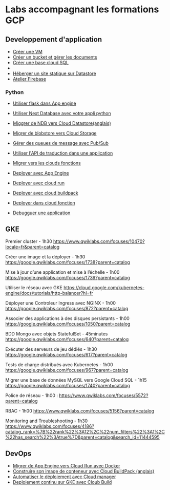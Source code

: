 # Labs accompagnant les formations GCP 

## Developpement d'application

- [Créer une VM](creer-vm-linux-avec-apache.md)
- [Créer un bucket et gérer les documents](create-storage-bucket.md)
- [Créer une base cloud SQL](cloud-sql/readme.md)
- 
- [Héberger un site statique sur Datastore](https://codelabs.developers.google.com/codelabs/cloud-webapp-hosting-gcs#0)
- [Atelier Firebase](https://firebase.google.com/codelabs/firebase-web?hl=fr#0)

### Python
- [Utiliser flask dans App engine](https://codelabs.developers.google.com/codelabs/cloud-gae-python-migrate-1-flask?hl=fr#0)
- [Utiliser Next Database avec votre appli python](https://codelabs.developers.google.com/codelabs/cloud-gae-python-migrate-2-cloudndb?hl=fr#0)
- [Miggrer de NDB vers Cloud Datastore(anglais)](https://codelabs.developers.google.com/codelabs/cloud-gae-python-migrate-3-datastore#0)
- [Migrer de blobstore vers Cloud Storage](add-storage-to-app.md)
- [Gérer des queues de message avec Pub/Sub](https://codelabs.developers.google.com/codelabs/cloud-gae-python-migrate-19-pubsub#2)
- [Utiliser l'API de traduction dans une application](https://codelabs.developers.google.com/codelabs/cloud-nebulous-serverless-python-flask?hl=en#0)
- [Migrer vers les clouds fonctions](https://codelabs.developers.google.com/codelabs/cloud-gae-python-migrate-11-functions?hl=en#0)

- [Deployer avec App Engine](https://codelabs.developers.google.com/codelabs/cloud-nebulous-serverless-python-gae3?hl=en#0) 
- [Deployer avec cloud run](https://codelabs.developers.google.com/codelabs/cloud-nebulous-serverless-python-gcr3?hl=en#0)
- [Deployer avec cloud buildpack](https://codelabs.developers.google.com/codelabs/cloud-nebulous-serverless-python-gcrbp?hl=en#0)
- [Deployer dans cloud fonction](https://codelabs.developers.google.com/codelabs/cloud-nebulous-serverless-python-gcf?hl=en#0)
- [Debugguer une application](https://codelabs.developers.google.com/codelabs/cloud-function-logs-traces?continue=https%3A%2F%2Fcodelabs.developers.google.com%2Fcloud#0) 

## GKE 

Premier cluster  - 1h30
https://www.qwiklabs.com/focuses/10470?locale=fr&parent=catalog 

Créer une image et la déployer - 1h30 
https://google.qwiklabs.com/focuses/1738?parent=catalog 


Mise à jour d’une application et mise à l’échelle - 1h00
https://google.qwiklabs.com/focuses/1739?parent=catalog

Utiliser le réseau avec GKE 
https://cloud.google.com/kubernetes-engine/docs/tutorials/http-balancer?hl=fr 

Déployer une Controleur Ingress avec NGINX - 1h00
https://google.qwiklabs.com/focuses/872?parent=catalog


Associer des applications à des disques persistants - 1h00
https://google.qwiklabs.com/focuses/1050?parent=catalog 

BDD Mongo avec objets StatefulSet - 45minutes
https://google.qwiklabs.com/focuses/640?parent=catalog 

Exécuter des serveurs de jeu dédiés - 1h30
https://google.qwiklabs.com/focuses/617?parent=catalog 

Tests de charge distribués avec Kubernetes - 1h00
https://google.qwiklabs.com/focuses/967?parent=catalog 

Migrer une base de données MySQL vers Google Cloud SQL - 1h15
https://google.qwiklabs.com/focuses/1740?parent=catalog 

Police de réseau - 1h00 :
https://www.qwiklabs.com/focuses/5572?parent=catalog 

RBAC - 1h00
https://www.qwiklabs.com/focuses/5156?parent=catalog 

Monitoring and Troubleshooting - 1h30
https://www.qwiklabs.com/focuses/4186?catalog_rank=%7B%22rank%22%3A12%2C%22num_filters%22%3A1%2C%22has_search%22%3Atrue%7D&parent=catalog&search_id=11444595 

## DevOps

- [Migrer de App Engine vers Cloud Run avec Docker](https://codelabs.developers.google.com/codelabs/cloud-gae-python-migrate-4-rundocker?hl=fr#0)
- [Construire son image de conteneur avec Cloud BuildPack (anglais)](https://codelabs.developers.google.com/codelabs/cloud-gae-python-migrate-5-runbldpks?hl=en#0)
- [Automatiser le déploiement avec Cloud manager](https://cloud.google.com/python/tutorials/bookshelf-deployment-manager?hl=fr)
- [Deploiement continu sur GKE avec Cloub Build](https://codelabs.developers.google.com/codelabs/cloud-builder-gke-continuous-deploy#0) 

